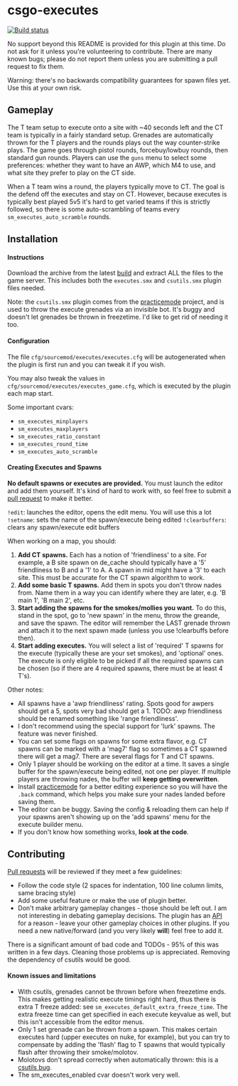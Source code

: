 csgo-executes
=============

[![Build status](http://ci.splewis.net/job/csgo-executes/badge/icon)](http://ci.splewis.net/job/csgo-executes/)

No support beyond this README is provided for this plugin at this time. Do not ask for it unless you're volunteering to contribute. There are many known bugs; please do not report them unless you are submitting a pull request to fix them.

Warning: there's no backwards compatibility guarantees for spawn files yet. Use this at your own risk.

## Gameplay

The T team setup to execute onto a site with ~40 seconds left and the CT team is typically in a fairly standard setup. Grenades are automatically thrown for the T players and the rounds plays out the way counter-strike plays. The game goes through pistol rounds, forcebuy/lowbuy rounds, then standard gun rounds. Players can use the ``guns`` menu to select some preferences: whether they want to have an AWP, which M4 to use, and what site they prefer to play on the CT side.

When a T team wins a round, the players typically move to CT. The goal is the defend off the executes and stay on CT. However, because executes is typically best played 5v5 it's hard to get varied teams if this is strictly followed, so there is some auto-scrambling of teams every ``sm_executes_auto_scramble`` rounds.

## Installation

#### Instructions

Download the archive from the latest [build](http://ci.splewis.net/job/csgo-executes/lastSuccessfulBuild/) and extract ALL the files to the game server. This includes both the ``executes.smx`` and ``csutils.smx`` plugin files needed.

Note: the ``csutils.smx`` plugin comes from the [practicemode](https://github.com/splewis/csgo-practice-mode) project, and is used to throw the execute grenades via an invisible bot. It's buggy and doesn't let grenades be thrown in freezetime. I'd like to get rid of needing it too.

#### Configuration

The file ``cfg/sourcemod/executes/executes.cfg`` will be autogenerated when the plugin is first run and you can tweak it if you wish.

You may also tweak the values in ``cfg/sourcemod/executes/executes_game.cfg``, which is executed by the plugin each map start.

Some important cvars:
- ``sm_executes_minplayers``
- ``sm_executes_maxplayers``
- ``sm_executes_ratio_constant``
- ``sm_executes_round_time``
- ``sm_executes_auto_scramble``


#### Creating Executes and Spawns

**No default spawns or executes are provided.** You must launch the editor and add them yourself. It's kind of hard to work with, so feel free to submit a [pull request](https://github.com/splewis/csgo-executes/pulls) to make it better.

``!edit``: launches the editor, opens the edit menu. You will use this a lot
``!setname``: sets the name of the spawn/execute being edited
``!clearbuffers``: clears any spawn/execute edit buffers

When working on a map, you should:
1. **Add CT spawns.** Each has a notion of 'friendliness' to a site. For example, a B site spawn on de_cache should typically have a '5' friendliness to B and a '1' to A. A spawn in mid might have a '3' to each site. This must be accurate for the CT spawn algorithm to work.
1. **Add some basic T spawns.** Add them in spots you don't throw nades from. Name them in a way you can identify where they are later, e.g. 'B main 1', 'B main 2', etc.
1. **Start adding the spawns for the smokes/mollies you want.** To do this, stand in the spot, go to 'new spawn' in the menu, throw the greande, and save the spawn. The editor will remember the LAST grenade thrown and attach it to the next spawn made (unless you use !clearbuffs before then).
1. **Start adding executes.** You will select a list of 'required' T spawns for the execute (typically these are your set smokes), and 'optional' ones. The execute is only eligible to be picked if all the required spawns can be chosen (so if there are 4 required spawns, there must be at least 4 T's).

Other notes:
- All spawns have a 'awp friendliness' rating. Spots good for awpers should get a 5, spots very bad should get a 1. TODO: awp friendliness should be renamed something like 'range friendliness'.
- I don't recommend using the special support for 'lurk' spawns. The feature was never finished.
- You can set some flags on spawns for some extra flavor, e.g. CT spawns can be marked with a 'mag7' flag so sometimes a CT spawned there will get a mag7. There are several flags for T and CT spawns.
- Only 1 player should be workiing on the editor at a time. It saves a single buffer for the spawn/execute being edited, not one per player. If multiple players are throwing nades, the buffer will **keep getting overwritten**.
- Install [practicemode](https://github.com/splewis/csgo-practice-mode) for a better editing experience so you will have the ``.back`` command, which helps you make sure your nades landed before saving them.
- The editor can be buggy. Saving the config & reloading them can help if your spawns aren't showing up on the 'add spawns' menu for the execute builder menu.
- If you don't know how something works, **look at the code**.


## Contributing

[Pull requests](https://github.com/splewis/csgo-executes/pulls) will be reviewed if they meet a few guidelines:
- Follow the code style (2 spaces for indentation, 100 line column limits, same bracing style)
- Add some useful feature or make the use of plugin better.
- Don't make arbitrary gameplay changes - those should be left out. I am not interesting in debating gameplay decisions. The plugin has an [API](scripting/include/executes.inc) for a reason - leave your other gameplay choices in other plugins. If you need a new native/forward (and you very likely **will**) feel free to add it.

There is a significant amount of bad code and TODOs - 95% of this was written in a few days. Cleaning those problems up is appreciated. Removing the dependency of csutils would be good.


#### Known issues and limitations

- With csutils, grenades cannot be thrown before when freezetime ends. This makes getting realistic execute timings right hard, thus there is extra T freeze added: see ``sm_executes_default_extra_freeze_time``. The extra freeze time can get specified in each execute keyvalue as well, but this isn't accessible from the editor menus.
- Only 1 set grenade can be thrown from a spawn. This makes certain executes hard (upper executes on nuke, for example), but you can try to compensate by adding the 'flash' flag to T spawns that would typically flash after throwing their smoke/molotov.
- Molotovs don't spread correctly when automatically thrown: this is a [csutils bug](https://github.com/splewis/csgo-practice-mode/issues/44).
- The sm_executes_enabled cvar doesn't work very well.
